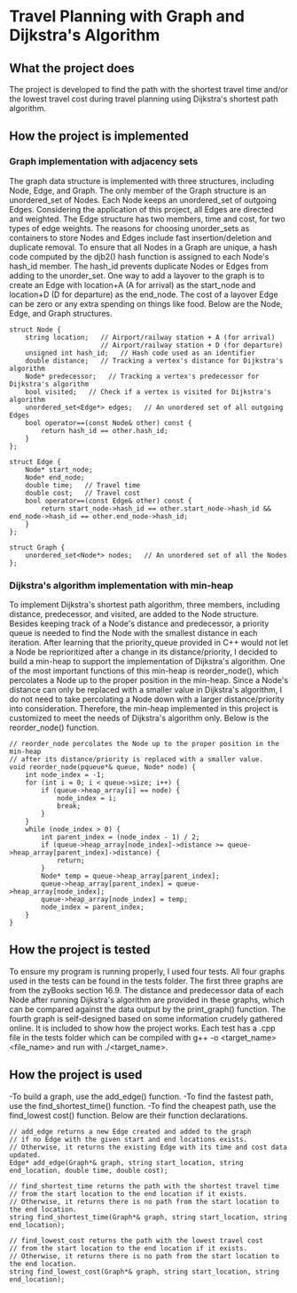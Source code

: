 # Travel Planning with Graph and Dijkstra's Algorithm
## What the project does
The project is developed to find the path with the shortest travel time and/or the lowest travel cost during travel planning using Dijkstra's shortest path algorithm.
## How the project is implemented
### Graph implementation with adjacency sets
The graph data structure is implemented with three structures, including Node, Edge, and Graph. The only member of the Graph structure is an unordered_set of Nodes. Each Node keeps an unordered_set of outgoing Edges. Considering the application of this project, all Edges are directed and weighted. The Edge structure has two members, time and cost, for two types of edge weights. The reasons for choosing unorder_sets as containers to store Nodes and Edges include fast insertion/deletion and duplicate removal. To ensure that all Nodes in a Graph are unique, a hash code computed by the djb2() hash function is assigned to each Node's hash_id member. The hash_id prevents duplicate Nodes or Edges from adding to the unorder_set. One way to add a layover to the graph is to create an Edge with location+A (A for arrival) as the start_node and location+D (D for departure) as the end_node. The cost of a layover Edge can be zero or any extra spending on things like food. Below are the Node, Edge, and Graph structures.
```
struct Node {
    string location;   // Airport/railway station + A (for arrival)
                       // Airport/railway station + D (for departure)
    unsigned int hash_id;   // Hash code used as an identifier
    double distance;   // Tracking a vertex's distance for Dijkstra's algorithm
    Node* predecessor;   // Tracking a vertex's predecessor for Dijkstra's algorithm
    bool visited;   // Check if a vertex is visited for Dijkstra's algorithm
    unordered_set<Edge*> edges;   // An unordered set of all outgoing Edges
    bool operator==(const Node& other) const {
        return hash_id == other.hash_id;
    }
};
```
```
struct Edge {
    Node* start_node;
    Node* end_node;
    double time;   // Travel time
    double cost;   // Travel cost
    bool operator==(const Edge& other) const {
        return start_node->hash_id == other.start_node->hash_id && end_node->hash_id == other.end_node->hash_id;
    }
};
```
```
struct Graph {
    unordered_set<Node*> nodes;   // An unordered set of all the Nodes
};
```
### Dijkstra's algorithm implementation with min-heap
To implement Dijkstra's shortest path algorithm, three members, including distance, predecessor, and visited, are added to the Node structure. Besides keeping track of a Node's distance and predecessor, a priority queue is needed to find the Node with the smallest distance in each iteration. After learning that the priority_queue provided in C++ would not let a Node be reprioritized after a change in its distance/priority, I decided to build a min-heap to support the implementation of Dijkstra's algorithm. One of the most important functions of this min-heap is reorder_node(), which percolates a Node up to the proper position in the min-heap. Since a Node's distance can only be replaced with a smaller value in Dijkstra's algorithm, I do not need to take percolating a Node down with a larger distance/priority into consideration. Therefore, the min-heap implemented in this project is customized to meet the needs of Dijkstra's algorithm only. Below is the reorder_node() function.
```
// reorder_node percolates the Node up to the proper position in the min-heap 
// after its distance/priority is replaced with a smaller value.
void reorder_node(pqueue*& queue, Node* node) {
    int node_index = -1;
    for (int i = 0; i < queue->size; i++) {
        if (queue->heap_array[i] == node) {
            node_index = i;
            break;
        }
    }
    while (node_index > 0) {
        int parent_index = (node_index - 1) / 2;
        if (queue->heap_array[node_index]->distance >= queue->heap_array[parent_index]->distance) {
            return;
        }
        Node* temp = queue->heap_array[parent_index];
        queue->heap_array[parent_index] = queue->heap_array[node_index];
        queue->heap_array[node_index] = temp;
        node_index = parent_index;
    }
}
```
## How the project is tested
To ensure my program is running properly, I used four tests. All four graphs used in the tests can be found in the tests folder. The first three graphs are from the zyBooks section 16.9. The distance and predecessor data of each Node after running Dijkstra's algorithm are provided in these graphs, which can be compared against the data output by the print_graph() function. The fourth graph is self-designed based on some information crudely gathered online. It is included to show how the project works. Each test has a .cpp file in the tests folder which can be compiled with g++ -o <target_name> <file_name> and run with ./<target_name>.
## How the project is used
-To build a graph, use the add_edge() function.
-To find the fastest path, use the find_shortest_time() function.
-To find the cheapest path, use the find_lowest cost() function.
Below are their function declarations.
```
// add_edge returns a new Edge created and added to the graph 
// if no Edge with the given start and end locations exists.
// Otherwise, it returns the existing Edge with its time and cost data updated.
Edge* add_edge(Graph*& graph, string start_location, string end_location, double time, double cost);

// find_shortest_time returns the path with the shortest travel time 
// from the start location to the end location if it exists.
// Otherwise, it returns there is no path from the start location to the end location.
string find_shortest_time(Graph*& graph, string start_location, string end_location);

// find_lowest_cost returns the path with the lowest travel cost 
// from the start location to the end location if it exists.
// Otherwise, it returns there is no path from the start location to the end location.
string find_lowest_cost(Graph*& graph, string start_location, string end_location);
```